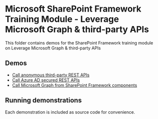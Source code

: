 # Microsoft SharePoint Framework Training Module - Leverage Microsoft Graph & third-party APIs

This folder contains demos for the SharePoint Framework training module on Leverage Microsoft Graph & third-party APIs

## Demos

- [Call anonymous third-party REST APIs](./01-httpclient)
- [Call Azure AD secured REST APIs](./02-aadhttpclient)
- [Call Microsoft Graph from SharePoint Framework components](./03-msgraphclient)

## Running demonstrations

Each demonstration is included as source code for convenience.
